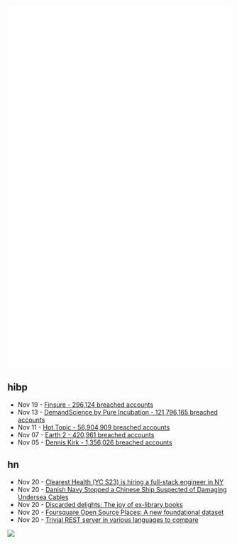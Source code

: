 ![Metrics](https://raw.githubusercontent.com/phixion/phixion/master/metrics.svg)

## hibp

<!--
for https://github.com/phixion/phixion/blob/main/.github/workflows/feeds.yml
-->
<!--START_SECTION:haveibeenpwnd-->
- Nov 19 - [Finsure - 296,124 breached accounts](https://haveibeenpwned.com/PwnedWebsites#Finsure)
- Nov 13 - [DemandScience by Pure Incubation - 121,796,165 breached accounts](https://haveibeenpwned.com/PwnedWebsites#DemandScience)
- Nov 11 - [Hot Topic - 56,904,909 breached accounts](https://haveibeenpwned.com/PwnedWebsites#HotTopic)
- Nov 07 - [Earth 2 - 420,961 breached accounts](https://haveibeenpwned.com/PwnedWebsites#Earth2)
- Nov 05 - [Dennis Kirk - 1,356,026 breached accounts](https://haveibeenpwned.com/PwnedWebsites#DennisKirk)
<!--END_SECTION:haveibeenpwnd-->

## hn

<!--
for https://github.com/phixion/phixion/blob/main/.github/workflows/feeds.yml
-->
<!--START_SECTION:hn-->
- Nov 20 - [Clearest Health (YC S23) is hiring a full-stack engineer in NY](https://news.ycombinator.com/item?id=42193089)
- Nov 20 - [Danish Navy Stopped a Chinese Ship Suspected of Damaging Undersea Cables](https://defence24.com/armed-forces/danish-navy-stopped-a-chinese-ship-suspected-of-damaging-undersea-cables)
- Nov 20 - [Discarded delights: The joy of ex-library books](https://www.abebooks.com/books/ex-library-books)
- Nov 20 - [Foursquare Open Source Places: A new foundational dataset](https://simonwillison.net/2024/Nov/20/foursquare-open-source-places/)
- Nov 20 - [Trivial REST server in various languages to compare](https://github.com/begoon/http-server)
<!--END_SECTION:hn-->

<!--
for https://yhype.me
-->
![](https://hit.yhype.me/github/profile?user_id=13013670)
